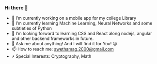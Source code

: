 ### Hi there 👋

<!--
**SwethaMagesh/SwethaMagesh** is a ✨ _special_ ✨ repository because its `README.md` (this file) appears on your GitHub profile.

Here are some ideas to get you started:


😄 Pronouns: ...
- 👯 I’m looking to collaborate on ...
-->

- 🔭 I’m currently working on a mobile app for my college Library 
- 🌱 I’m currently learning Machine Learning, Neural Networks and some subtleties of Python
- 🤔 I’m looking forward to learning CSS and React along nodejs, angular and other backend frameworks in future.
- 💬 Ask me about anything! And I will find it for You! 😉
- 📫 How to reach me: swethamag.2000@gmail.com
- ⚡ Special Interests: Cryptography, Math
